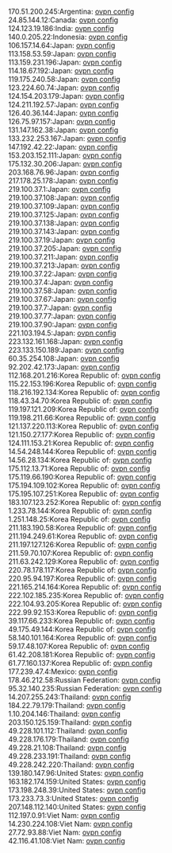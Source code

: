 170.51.200.245:Argentina: [ovpn config](vpn/170_51_200_245.ovpn)  
24.85.144.12:Canada: [ovpn config](vpn/24_85_144_12.ovpn)  
124.123.19.186:India: [ovpn config](vpn/124_123_19_186.ovpn)  
140.0.205.22:Indonesia: [ovpn config](vpn/140_0_205_22.ovpn)  
106.157.14.64:Japan: [ovpn config](vpn/106_157_14_64.ovpn)  
113.158.53.59:Japan: [ovpn config](vpn/113_158_53_59.ovpn)  
113.159.231.196:Japan: [ovpn config](vpn/113_159_231_196.ovpn)  
114.18.67.192:Japan: [ovpn config](vpn/114_18_67_192.ovpn)  
119.175.240.58:Japan: [ovpn config](vpn/119_175_240_58.ovpn)  
123.224.60.74:Japan: [ovpn config](vpn/123_224_60_74.ovpn)  
124.154.203.179:Japan: [ovpn config](vpn/124_154_203_179.ovpn)  
124.211.192.57:Japan: [ovpn config](vpn/124_211_192_57.ovpn)  
126.40.36.144:Japan: [ovpn config](vpn/126_40_36_144.ovpn)  
126.75.97.157:Japan: [ovpn config](vpn/126_75_97_157.ovpn)  
131.147.162.38:Japan: [ovpn config](vpn/131_147_162_38.ovpn)  
133.232.253.167:Japan: [ovpn config](vpn/133_232_253_167.ovpn)  
147.192.42.22:Japan: [ovpn config](vpn/147_192_42_22.ovpn)  
153.203.152.111:Japan: [ovpn config](vpn/153_203_152_111.ovpn)  
175.132.30.206:Japan: [ovpn config](vpn/175_132_30_206.ovpn)  
203.168.76.96:Japan: [ovpn config](vpn/203_168_76_96.ovpn)  
217.178.25.178:Japan: [ovpn config](vpn/217_178_25_178.ovpn)  
219.100.37.1:Japan: [ovpn config](vpn/219_100_37_1.ovpn)  
219.100.37.108:Japan: [ovpn config](vpn/219_100_37_108.ovpn)  
219.100.37.109:Japan: [ovpn config](vpn/219_100_37_109.ovpn)  
219.100.37.125:Japan: [ovpn config](vpn/219_100_37_125.ovpn)  
219.100.37.138:Japan: [ovpn config](vpn/219_100_37_138.ovpn)  
219.100.37.143:Japan: [ovpn config](vpn/219_100_37_143.ovpn)  
219.100.37.19:Japan: [ovpn config](vpn/219_100_37_19.ovpn)  
219.100.37.205:Japan: [ovpn config](vpn/219_100_37_205.ovpn)  
219.100.37.211:Japan: [ovpn config](vpn/219_100_37_211.ovpn)  
219.100.37.213:Japan: [ovpn config](vpn/219_100_37_213.ovpn)  
219.100.37.22:Japan: [ovpn config](vpn/219_100_37_22.ovpn)  
219.100.37.4:Japan: [ovpn config](vpn/219_100_37_4.ovpn)  
219.100.37.58:Japan: [ovpn config](vpn/219_100_37_58.ovpn)  
219.100.37.67:Japan: [ovpn config](vpn/219_100_37_67.ovpn)  
219.100.37.7:Japan: [ovpn config](vpn/219_100_37_7.ovpn)  
219.100.37.77:Japan: [ovpn config](vpn/219_100_37_77.ovpn)  
219.100.37.90:Japan: [ovpn config](vpn/219_100_37_90.ovpn)  
221.103.194.5:Japan: [ovpn config](vpn/221_103_194_5.ovpn)  
223.132.161.168:Japan: [ovpn config](vpn/223_132_161_168.ovpn)  
223.133.150.189:Japan: [ovpn config](vpn/223_133_150_189.ovpn)  
60.35.254.108:Japan: [ovpn config](vpn/60_35_254_108.ovpn)  
92.202.42.173:Japan: [ovpn config](vpn/92_202_42_173.ovpn)  
112.168.201.216:Korea Republic of: [ovpn config](vpn/112_168_201_216.ovpn)  
115.22.153.196:Korea Republic of: [ovpn config](vpn/115_22_153_196.ovpn)  
118.216.192.134:Korea Republic of: [ovpn config](vpn/118_216_192_134.ovpn)  
118.43.34.70:Korea Republic of: [ovpn config](vpn/118_43_34_70.ovpn)  
119.197.121.209:Korea Republic of: [ovpn config](vpn/119_197_121_209.ovpn)  
119.198.211.66:Korea Republic of: [ovpn config](vpn/119_198_211_66.ovpn)  
121.137.220.113:Korea Republic of: [ovpn config](vpn/121_137_220_113.ovpn)  
121.150.27.177:Korea Republic of: [ovpn config](vpn/121_150_27_177.ovpn)  
124.111.153.21:Korea Republic of: [ovpn config](vpn/124_111_153_21.ovpn)  
14.54.248.144:Korea Republic of: [ovpn config](vpn/14_54_248_144.ovpn)  
14.56.28.134:Korea Republic of: [ovpn config](vpn/14_56_28_134.ovpn)  
175.112.13.71:Korea Republic of: [ovpn config](vpn/175_112_13_71.ovpn)  
175.119.66.190:Korea Republic of: [ovpn config](vpn/175_119_66_190.ovpn)  
175.194.109.102:Korea Republic of: [ovpn config](vpn/175_194_109_102.ovpn)  
175.195.107.251:Korea Republic of: [ovpn config](vpn/175_195_107_251.ovpn)  
183.107.123.252:Korea Republic of: [ovpn config](vpn/183_107_123_252.ovpn)  
1.233.78.144:Korea Republic of: [ovpn config](vpn/1_233_78_144.ovpn)  
1.251.148.25:Korea Republic of: [ovpn config](vpn/1_251_148_25.ovpn)  
211.183.190.58:Korea Republic of: [ovpn config](vpn/211_183_190_58.ovpn)  
211.194.249.61:Korea Republic of: [ovpn config](vpn/211_194_249_61.ovpn)  
211.197.127.126:Korea Republic of: [ovpn config](vpn/211_197_127_126.ovpn)  
211.59.70.107:Korea Republic of: [ovpn config](vpn/211_59_70_107.ovpn)  
211.63.242.129:Korea Republic of: [ovpn config](vpn/211_63_242_129.ovpn)  
220.78.178.117:Korea Republic of: [ovpn config](vpn/220_78_178_117.ovpn)  
220.95.94.197:Korea Republic of: [ovpn config](vpn/220_95_94_197.ovpn)  
221.165.214.164:Korea Republic of: [ovpn config](vpn/221_165_214_164.ovpn)  
222.102.185.235:Korea Republic of: [ovpn config](vpn/222_102_185_235.ovpn)  
222.104.93.205:Korea Republic of: [ovpn config](vpn/222_104_93_205.ovpn)  
222.99.92.153:Korea Republic of: [ovpn config](vpn/222_99_92_153.ovpn)  
39.117.66.233:Korea Republic of: [ovpn config](vpn/39_117_66_233.ovpn)  
49.175.49.144:Korea Republic of: [ovpn config](vpn/49_175_49_144.ovpn)  
58.140.101.164:Korea Republic of: [ovpn config](vpn/58_140_101_164.ovpn)  
59.17.48.107:Korea Republic of: [ovpn config](vpn/59_17_48_107.ovpn)  
61.42.208.181:Korea Republic of: [ovpn config](vpn/61_42_208_181.ovpn)  
61.77.160.137:Korea Republic of: [ovpn config](vpn/61_77_160_137.ovpn)  
177.239.47.4:Mexico: [ovpn config](vpn/177_239_47_4.ovpn)  
178.46.212.58:Russian Federation: [ovpn config](vpn/178_46_212_58.ovpn)  
95.32.140.235:Russian Federation: [ovpn config](vpn/95_32_140_235.ovpn)  
14.207.255.243:Thailand: [ovpn config](vpn/14_207_255_243.ovpn)  
184.22.79.179:Thailand: [ovpn config](vpn/184_22_79_179.ovpn)  
1.10.204.146:Thailand: [ovpn config](vpn/1_10_204_146.ovpn)  
203.150.125.159:Thailand: [ovpn config](vpn/203_150_125_159.ovpn)  
49.228.101.112:Thailand: [ovpn config](vpn/49_228_101_112.ovpn)  
49.228.176.179:Thailand: [ovpn config](vpn/49_228_176_179.ovpn)  
49.228.21.108:Thailand: [ovpn config](vpn/49_228_21_108.ovpn)  
49.228.233.191:Thailand: [ovpn config](vpn/49_228_233_191.ovpn)  
49.228.242.220:Thailand: [ovpn config](vpn/49_228_242_220.ovpn)  
139.180.147.96:United States: [ovpn config](vpn/139_180_147_96.ovpn)  
163.182.174.159:United States: [ovpn config](vpn/163_182_174_159.ovpn)  
173.198.248.39:United States: [ovpn config](vpn/173_198_248_39.ovpn)  
173.233.73.3:United States: [ovpn config](vpn/173_233_73_3.ovpn)  
207.148.112.140:United States: [ovpn config](vpn/207_148_112_140.ovpn)  
112.197.0.91:Viet Nam: [ovpn config](vpn/112_197_0_91.ovpn)  
14.230.224.108:Viet Nam: [ovpn config](vpn/14_230_224_108.ovpn)  
27.72.93.88:Viet Nam: [ovpn config](vpn/27_72_93_88.ovpn)  
42.116.41.108:Viet Nam: [ovpn config](vpn/42_116_41_108.ovpn)  
